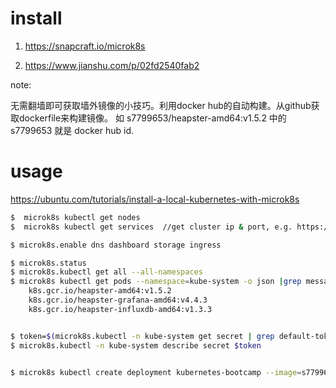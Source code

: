 # install

1. https://snapcraft.io/microk8s

2. https://www.jianshu.com/p/02fd2540fab2


note: 

无需翻墙即可获取墙外镜像的小技巧。利用docker hub的自动构建。从github获取dockerfile来构建镜像。
如 s7799653/heapster-amd64:v1.5.2 中的 s7799653 就是 docker hub id.


# usage

https://ubuntu.com/tutorials/install-a-local-kubernetes-with-microk8s

```bash
$  microk8s kubectl get nodes
$  microk8s kubectl get services  //get cluster ip & port, e.g. https://10.152.183.1:443/

$ microk8s.enable dns dashboard storage ingress

$ microk8s.status
$ microk8s.kubectl get all --all-namespaces
$ microk8s kubectl get pods --namespace=kube-system -o json |grep messag  //找出missing images
    k8s.gcr.io/heapster-amd64:v1.5.2
    k8s.gcr.io/heapster-grafana-amd64:v4.4.3
    k8s.gcr.io/heapster-influxdb-amd64:v1.3.3


$ token=$(microk8s.kubectl -n kube-system get secret | grep default-token | cut -d " " -f1)
$ microk8s.kubectl -n kube-system describe secret $token


$ microk8s kubectl create deployment kubernetes-bootcamp --image=s7799653/google-samples/kubernetes-bootcamp:v1





```



